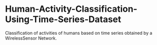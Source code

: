 # Human-Activity-Classification-Using-Time-Series-Dataset
Classification of activities of humans based on time series obtained by a WirelessSensor Network.

